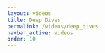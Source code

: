 ```yaml
---
layout: videos
title: Deep Dives
permalink: /videos/deep_dives
navbar_active: Videos
order: 10
---
```

